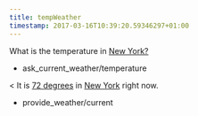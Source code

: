 ```yaml
---
title: tempWeather
timestamp: 2017-03-16T10:39:20.59346297+01:00
---
```


What is the temperature in [New York?](temperature)
* ask_current_weather/temperature

< It is [72 degrees](temperature) in [New York](city) right now.
* provide_weather/current
